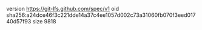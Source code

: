 version https://git-lfs.github.com/spec/v1
oid sha256:a24dce46f3c221dde14a37c4ee1057d002c73a31060fb070f3eed01740d57f93
size 9818
